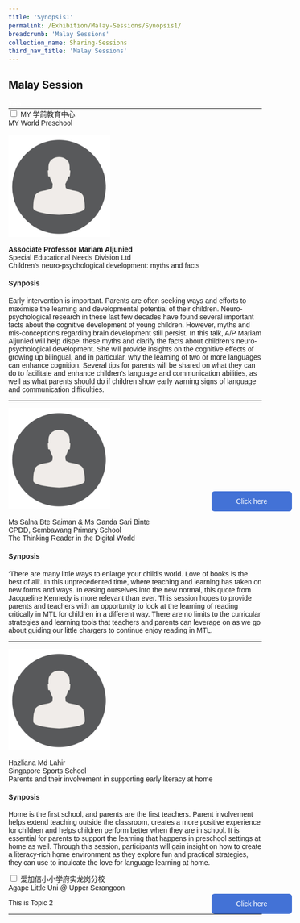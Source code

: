 ```yaml
---
title: 'Synopsis1'
permalink: /Exhibition/Malay-Sessions/Synopsis1/
breadcrumb: 'Malay Sessions'
collection_name: Sharing-Sessions
third_nav_title: 'Malay Sessions'
---
```

## 	Malay Session
<html>
<head>
<style>
 table {
  font-family: arial, sans-serif;
  border-collapse: collapse;
  width: 100%;
}

td, th {
  border: 1px solid #dddddd;
  text-align: left;
  padding: 8px;
}

 div.btntop {
 position:fixed;
 float:right;
 bottom:20px;
 right:80px;
 z-index:99;
 boder:none;
 background-color:#4169e1;
 cursor:pointer;
 padding:15px;
  boder-radius:4px;
  color:white;
  font-weight:600;
    }
    .hl{
    display: inline-block;
    padding: 12px 20px;
    text-align: center;
    text-decoration: none;
    color: #fff;
    background-color: #4372d6;
    border-radius: 6px;
    outline: 0;
    cursor: pointer;
    margin-right: 10px;
    margin-bottom: 7px;
    width: 120px;
}
  .tbl{
    border:0 none;
    padding:0; 
    margin:0;
    border-collapse: collapse;
}
  .tbl a {
    position:absolute;
    margin-left: -100px;
}
img {
height:auto;
max-width:40%;
}
</style>
</head>
<body>  
<table class="tbl">
<tr>
<td style="border:0 none;padding: 0; margin:0;">
<div class="atab">
      <input id="tab-1" type="checkbox" name="tab">
      <label for="tab-1">MY 学前教育中心 <br/> MY World Preschool</label>
      <div class="tab-content">
       <br/>
  <div class="row">
 <div class="column">
<img src="images/cropped-person-icon-8-2.png" style="width:100%">
   </div>
   <p><strong>Associate Professor Mariam Aljunied </strong> <br/> Special Educational Needs Division Ltd  <br/>
   Children’s neuro-psychological development: myths and facts  </p>
   </div>
  <h4> Synposis</h4>
  <p>Early intervention is important. Parents are often seeking ways and efforts to maximise the learning and developmental potential of their children. Neuro-psychological research in these last few decades have found several important facts about the cognitive development of young children. However, myths and mis-conceptions regarding brain development still persist. In this talk, A/P Mariam Aljunied will help dispel these myths and clarify the facts about children’s neuro-psychological development. She will provide insights on the cognitive effects of growing up bilingual, and in particular, why the learning of two or more languages can enhance cognition. Several tips for parents will be shared on what they can do to facilitate and enhance children’s language and communication abilities, as well as what parents should do if children show early warning signs of language and communication difficulties. </p>
<hr>
 <div class="row">
  <div class="column">
    <img src="images/cropped-person-icon-8-2.png" style="width:100%">
  </div>
    <p>Ms Salna Bte Saiman & Ms Ganda Sari Binte  <br/> CPDD, Sembawang Primary School  <br/>
   The Thinking Reader in the Digital World  </p>
   </div>
  <h4> Synposis</h4>
  <p>‘There are many little ways to enlarge your child’s world. Love of books is the best of all’. In this unprecedented time, where teaching and learning has taken on new forms and ways. In easing ourselves into the new normal, this quote from Jacqueline Kennedy is more relevant than ever. This session hopes to provide parents and teachers with an opportunity to look at the learning of reading critically in MTL for children in a different way. There are no limits to the curricular strategies and learning tools that teachers and parents can leverage on as we go about guiding our little chargers to continue enjoy reading in MTL. </p>
<hr>
  <div class="row">
  <div class="column">
    <img src="images/cropped-person-icon-8-2.png" style="width:100%">
  </div>
    <p>Hazliana Md Lahir  <br/> Singapore Sports School  <br/>
   Parents and their involvement in supporting early literacy at home </p>
   </div>
  <h4> Synposis</h4>
  <p>Home is the first school, and parents are the first teachers. Parent involvement helps extend teaching outside the classroom, creates a more positive experience for children and helps children perform better when they are in school. It is essential for parents to support the learning that happens in preschool settings at home as well. Through this session, participants will gain insight on how to create a literacy-rich home environment as they explore fun and practical strategies, they can use to inculcate the love for language learning at home. </p>
</div>
<td style="border:0 none;padding: 0; margin:0;">
  <a href="/test/ML-video/"><div class="hl">Click here</div></a>
</td>

  <tr>
<td style="border:0 none;padding: 0; margin:0;">
<div class="atab">
      <input id="tab-2" type="checkbox" name="tab">
      <label for="tab-2">爱加倍小小学府实龙岗分校 <br/> Agape Little Uni @ Upper Serangoon</label>
      <div class="tab-content">      
       <p>This is Topic 2</p>      
</div></div>
</td>
<td style="border:0 none;padding: 0; margin:0;">
  <a href="/test/ML-video/"><div class="hl">Click here</div></a>
</td>

<div class="btntop"><a href="#top" style="text-decoration:none;"><span style="color:white"><b>Top</b></span></a></div>
